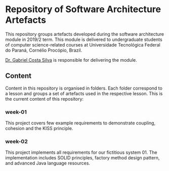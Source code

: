 # Repository of Software Architecture Artefacts

This repository groups artefacts developed during the software architecture module in 2019/2 term. This module is delivered to undergraduate students of computer science-related courses at Universidade Tecnológica Federal do Paraná, Cornélio Procópio, Brazil.  

[Dr. Gabriel Costa Silva](http://gabrielcosta.utfpr.site) is responsible for delivering the module.

## Content

Content in this repository is organised in folders. Each folder correspond to a lesson and groups a set of artefacts used in the respective lesson. This is the current content of this repository:

### week-01
This project covers few example requirements to demonstrate coupling, cohesion and the KISS principle.

### week-02
This project implements all requirements for our fictitious system 01. The implementation includes SOLID principles, factory method design pattern, and advanced Java language resources.